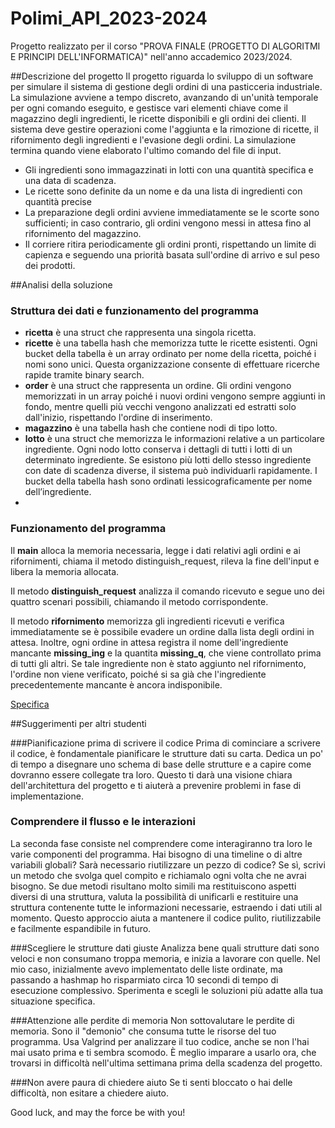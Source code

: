 # Polimi_API_2023-2024
Progetto realizzato per il corso "PROVA FINALE (PROGETTO DI ALGORITMI E PRINCIPI DELL'INFORMATICA)" nell'anno accademico 2023/2024.

##Descrizione del progetto
Il progetto riguarda lo sviluppo di un software per simulare il sistema di gestione degli ordini di una pasticceria industriale. La simulazione avviene a tempo discreto, avanzando di un'unità temporale per ogni comando eseguito, e gestisce vari elementi chiave come il magazzino degli ingredienti, le ricette disponibili e gli ordini dei clienti. Il sistema deve gestire operazioni come l'aggiunta e la rimozione di ricette, il rifornimento degli ingredienti e l'evasione degli ordini. La simulazione termina quando viene elaborato l'ultimo comando del file di input.

- Gli ingredienti sono immagazzinati in lotti con una quantità specifica e una data di scadenza.
- Le ricette sono definite da un nome e da una lista di ingredienti con quantità precise
- La preparazione degli ordini avviene immediatamente se le scorte sono sufficienti; in caso contrario, gli ordini vengono messi in attesa fino al rifornimento del magazzino.
- Il corriere ritira periodicamente gli ordini pronti, rispettando un limite di capienza e seguendo una priorità basata sull'ordine di arrivo e sul peso dei prodotti.

##Analisi della soluzione 

### Struttura dei dati e funzionamento del programma

- **ricetta** è una struct che rappresenta una singola ricetta. 
- **ricette** è una tabella hash che memorizza tutte le ricette esistenti. Ogni bucket della tabella è un array ordinato per nome della ricetta, poiché i nomi sono unici. Questa organizzazione consente di effettuare ricerche rapide tramite binary search.
- **order** è una struct che rappresenta un ordine. Gli ordini vengono memorizzati in un array poiché i nuovi ordini vengono sempre aggiunti in fondo, mentre quelli più vecchi vengono analizzati ed estratti solo dall'inizio, rispettando l'ordine di inserimento.
- **magazzino** è una tabella hash che contiene nodi di tipo lotto. 
- **lotto** è una struct che memorizza le informazioni relative a un particolare ingrediente. Ogni nodo lotto conserva i dettagli di tutti i lotti di un determinato ingrediente. Se esistono più lotti dello stesso ingrediente con date di scadenza diverse, il sistema può individuarli rapidamente. I bucket della tabella hash sono ordinati lessicograficamente per nome dell’ingrediente.
- 
### Funzionamento del programma

Il **main** alloca la memoria necessaria, legge i dati relativi agli ordini e ai rifornimenti, chiama il metodo distinguish_request, rileva la fine dell'input e libera la memoria allocata.

Il metodo **distinguish_request** analizza il comando ricevuto e segue uno dei quattro scenari possibili, chiamando il metodo corrispondente.

Il metodo **rifornimento** memorizza gli ingredienti ricevuti e verifica immediatamente se è possibile evadere un ordine dalla lista degli ordini in attesa. Inoltre, ogni ordine in attesa registra il nome dell'ingrediente mancante **missing_ing** e la quantita **missing_q**, che viene controllato prima di tutti gli altri. Se tale ingrediente non è stato aggiunto nel rifornimento, l'ordine non viene verificato, poiché si sa già che l'ingrediente precedentemente mancante è ancora indisponibile.

[Specifica](https://github.com/YanaSiao/Polimi_API_2023-2024/blob/main/specifica%202024.pdf)

##Suggerimenti per altri studenti

###Pianificazione prima di scrivere il codice
Prima di cominciare a scrivere il codice, è fondamentale pianificare le strutture dati su carta. Dedica un po' di tempo a disegnare uno schema di base delle strutture e a capire come dovranno essere collegate tra loro. Questo ti darà una visione chiara dell'architettura del progetto e ti aiuterà a prevenire problemi in fase di implementazione.

### Comprendere il flusso e le interazioni
La seconda fase consiste nel comprendere come interagiranno tra loro le varie componenti del programma. Hai bisogno di una timeline o di altre variabili globali? Sarà necessario riutilizzare un pezzo di codice? Se sì, scrivi un metodo che svolga quel compito e richiamalo ogni volta che ne avrai bisogno. Se due metodi risultano molto simili ma restituiscono aspetti diversi di una struttura, valuta la possibilità di unificarli e restituire una struttura contenente tutte le informazioni necessarie, estraendo i dati utili al momento. Questo approccio aiuta a mantenere il codice pulito, riutilizzabile e facilmente espandibile in futuro.

###Scegliere le strutture dati giuste
Analizza bene quali strutture dati sono veloci e non consumano troppa memoria, e inizia a lavorare con quelle. Nel mio caso, inizialmente avevo implementato delle liste ordinate, ma passando a hashmap ho risparmiato circa 10 secondi di tempo di esecuzione complessivo. Sperimenta e scegli le soluzioni più adatte alla tua situazione specifica.

###Attenzione alle perdite di memoria
Non sottovalutare le perdite di memoria. Sono il "demonio" che consuma tutte le risorse del tuo programma. Usa Valgrind per analizzare il tuo codice, anche se non l'hai mai usato prima e ti sembra scomodo. È meglio imparare a usarlo ora, che trovarsi in difficoltà nell'ultima settimana prima della scadenza del progetto.

###Non avere paura di chiedere aiuto
Se ti senti bloccato o hai delle difficoltà, non esitare a chiedere aiuto.

Good luck, and may the force be with you!
